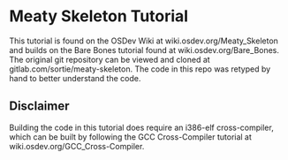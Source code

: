 # Meaty Skeleton Tutorial
This tutorial is found on the OSDev Wiki at wiki.osdev.org/Meaty_Skeleton and builds on the Bare Bones
tutorial found at wiki.osdev.org/Bare_Bones. The original git repository can be viewed and cloned at
gitlab.com/sortie/meaty-skeleton. The code in this repo was retyped by hand to better understand the code.

## Disclaimer
Building the code in this tutorial does require an i386-elf cross-compiler, which can be built by following
the GCC Cross-Compiler tutorial at wiki.osdev.org/GCC_Cross-Compiler.
